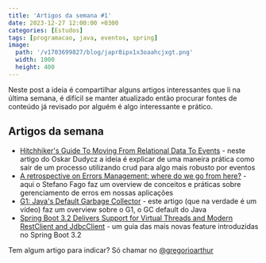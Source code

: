```yaml
---
title: 'Artigos da semana #1'
date: 2023-12-27 12:00:00 +0300
categories: [Estudos]
tags: [programacao, java, eventos, spring]
image:
  path: '/v1703699827/blog/japr8ipx1x3oaahcjxgt.png'
  width: 1000
  height: 400
---
```


Neste post a ideia é compartilhar alguns artigos interessantes que li na última semana, é difícil se manter atualizado então procurar fontes de conteúdo já revisado por alguém é algo interessante e prático.

## Artigos da semana

- [Hitchhiker's Guide To Moving From Relational Data To Events](https://event-driven.io/en/the_end_is_near_for_crud_data/) - neste artigo do Oskar Dudycz a ideia é explicar de uma maneira prática como sair de um processo utilizando crud para algo mais robusto por eventos
- [A retrospective on Errors Management: where do we go from here?](https://blog.frankel.ch/retrospective-error-management/) - aqui o Stefano Fago faz um overview de conceitos e práticas sobre gerenciamento de erros em nossas aplicações
- [G1: Java's Default Garbage Collector](https://inside.java/2023/10/15/g1/) - este artigo (que na verdade é um vídeo) faz um overview sobre o G1, o GC default do Java
- [Spring Boot 3.2 Delivers Support for Virtual Threads and Modern RestClient and JdbcClient](https://www.infoq.com/news/2023/12/spring-boot-virtual-threads/) - um guia das mais novas feature introduzidas no Spring Boot 3.2

Tem algum artigo para indicar? Só chamar no [@gregorioarthur](https://twitter.com/gregorioarthur)

